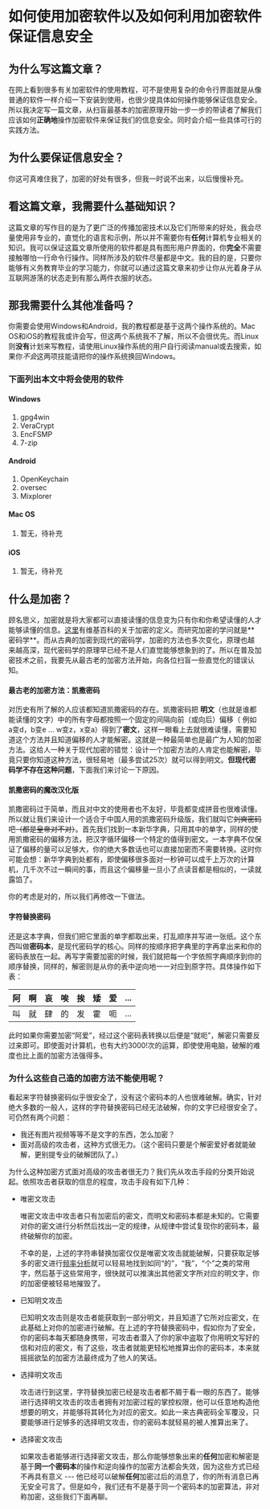# 如何使用加密软件以及如何利用加密软件保证信息安全

## 为什么写这篇文章？

在网上看到很多有关加密软件的使用教程，可不是使用复杂的命令行界面就是从像普通的软件一样介绍一下安装到使用，也很少提具体如何操作能够保证信息安全。所以我决定写一篇文章，从扫盲最基本的加密原理开始一步一步的带读者了解我们应该如何**正确地**操作加密软件来保证我们的信息安全。同时会介绍一些具体可行的实践方法。

## 为什么要保证信息安全？

你这可真难住我了，加密的好处有很多，但我一时说不出来，以后慢慢补充。

## 看这篇文章，我需要什么基础知识？

这篇文章的写作目的是为了更广泛的传播加密技术以及它们所带来的好处，我会尽量使用非专业的，直觉化的语言和示例，所以并不需要你有**任何**计算机专业相关的知识。我可以保证这篇文章所使用的软件都是具有图形用户界面的，你**完全**不需要接触哪怕一行命令行操作。同样所涉及的软件尽量都是中文。我的目的是，只要你能够有义务教育毕业的学习能力，你就可以通过这篇文章来初步让你从光着身子从互联网游荡的状态走到有那么两件衣服的状态。

## 那我需要什么其他准备吗？

你需要会使用Windows和Android，我的教程都是基于这两个操作系统的。Mac OS和iOS的教程我或许会写，但这两个系统我不了解，所以不会很优先。而Linux则**没有**计划来写教程，请使用Linux操作系统的用户自行阅读manual或去搜索，如果你*不会*这两项技能请把你的操作系统换回Windows。

### 下面列出本文中将会使用的软件

#### Windows

1. gpg4win
2. VeraCrypt
3. EncFSMP
4. 7-zip

#### Android

1. OpenKeychain
2. oversec
3. Mixplorer

#### Mac OS

1. 暂无，待补充

#### iOS

1. 暂无，待补充

## 什么是加密？

顾名思义，加密就是将大家都可以直接读懂的信息变为只有你和你希望读懂的人才能够读懂的信息。[这里]([https://zh.wikipedia.org/wiki/%E5%8A%A0%E5%AF%86](https://zh.wikipedia.org/wiki/加密))有维基百科的关于加密的定义。而研究加密的学问就是**密码学**。而从古典的加密到现代的密码学，加密的方法也多次变化，原理也越来越高深，现代密码学的原理早已经不是人们直觉能够想象到的了。所以在普及加密技术之前，我要先从最古老的加密方法开始，向各位扫盲一些直觉化的错误认知。

#### 最古老的加密方法：凯撒密码

对历史有所了解的人应该都知道凯撒密码的存在。凯撒密码把   **明文**（也就是谁都能读懂的文字）中的所有字母都按照一个固定的间隔向前（或向后）偏移（ 例如 a变d，b变e ... w变z，x变a）得到了**密文**，这样一眼看上去就很难读懂，需要知道这个方法并且知道偏移的人才能解密。这就是一种最简单也是最广为人知的加密方法。这给人一种关于现代加密的错觉：设计一个加密方法的人肯定也能解密，毕竟只要你知道这种方法，很轻易地（最多尝试25次）就可以得到明文。**但现代密码学不存在这种问题**，下面我们来讨论一下原因。

#### 凯撒密码的魔改汉化版

凯撒密码过于简单，而且对中文的使用者也不友好，毕竟都变成拼音也很难读懂。所以就让我们来设计一个适合于中国人用的凯撒密码升级版，我们就叫它~~刘奭密码~~吧~~（都是皇帝对不对）~~。首先我们找到一本新华字典，只用其中的单字，同样的使用凯撒密码的偏移方法，把汉字循环偏移一个特定的值得到密文。一本字典不仅保证了偏移的量可以足够大，你的绝大多数话也可以直接加密而不需要转换。这时你可能会想：新华字典到处都有，即使偏移很多面对一秒钟可以成千上万次的计算机，几千次不过一瞬间的事，而且这个偏移量一旦小了点读音都是相似的，一读就露馅了。

你的考虑是对的，所以我们再修改一下做法。

#### 字符替换密码

还是这本字典，但我们把它里面的单字都取出来，打乱顺序并写进一张纸。这个东西叫做**密码本**，是现代密码学的核心。同样的按顺序把字典里的字再拿出来和你的密码表放在一起。再写字需要加密的时候，我们就把每一个字依照字典顺序到你的顺序替换，同样的，解密则是从你的表中逆向地一一对应到原字符。具体操作如下表：

| 阿   | 啊   | 哀   | 唉   | 挨   | 矮   | 爱   | ...  |
| ---- | ---- | ---- | ---- | ---- | ---- | ---- | ---- |
| 叫|就|肆|的|发|霍|呃|...|



此时如果你需要加密“阿爱”，经过这个密码表转换以后便是“就呃”，解密只需要反过来即可。即使面对计算机，也有大约3000!次的运算，即使使用电脑，破解的难度也比上面的加密方法强得多。

### 为什么这些自己造的加密方法不能使用呢？

看起来字符替换密码似乎很安全了，没有这个密码本的人也很难破解。确实，针对绝大多数的一般人，这样的字符替换密码已经无法破解，你的文字已经很安全了。可仍然有两个问题：

- 我还有图片视频等等不是文字的东西，怎么加密？
- 面对高级的攻击者，这种方式很无力。（这个密码只要是个解密爱好者就能破解，更别提专业的破解团队了。）

为什么这种加密方式面对高级的攻击者很无力？我们先从攻击手段的分类开始说起。依照攻击者获取的信息的程度，攻击手段有如下几种：

- 唯密文攻击

  唯密文攻击中攻击者只有加密后的密文，而明文和密码本都是未知的。它需要对你的密文进行分析然后找出一定的规律，从规律中尝试复现你的密码本，最终破解你的加密。

  不幸的是，上述的字符串替换加密仅仅是唯密文攻击就能破解，只要获取足够多的密文进行[频率分析]([https://zh.wikipedia.org/wiki/%E9%A2%91%E7%8E%87%E5%88%86%E6%9E%90](https://zh.wikipedia.org/wiki/频率分析))就可以轻易地找到如同“的”，“我”，“个”之类的常用字，然后基于这些常用字，很快就可以推演出其他密文字所对应的明文字，你的加密便被轻易地摧毁了。

- 已知明文攻击

  已知明文攻击则是攻击者能获取到一部分明文，并且知道了它所对应密文，在此基础上对你的加密进行破解。在上述的字符替换密码中，假如你为了安全，你的密码本每天都随身携带，可攻击者潜入了你的家中盗取了你用明文写好的信和对应的密文，有了这些，攻击者就能更轻松地推算出你的密码本，本来就摇摇欲坠的加密方法最终成为了他人的笑话。

- 选择明文攻击

  攻击进行到这里，字符替换加密已经是攻击者都不屑于看一眼的东西了。能够进行选择明文攻击的攻击者拥有对加密过程的掌控权限，他可以任意地构造他想要的明文，并能够将其转化为对应的密文。如此一来古典密码全军覆没，只要能够进行足够多的选择明文攻击，你的密码本就轻易的被人推算出来了。

- 选择密文攻击

  如果攻击者能够进行选择密文攻击，那么你能够想象出来的**任何**加密和解密是基于**同一个密码本**的操作和逆向操作的加密方法都会失效，因为这些方式已经不再具有意义 --- 他已经可以破解**任何**加密过后的消息了，你的所有消息已再无安全可言了。但是如今，我们还有不是基于同一个密码本的加密算法，非对称加密，这些我们下面再聊。